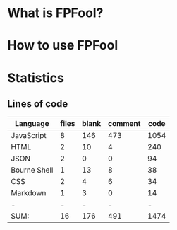 # What is FPFool?

# How to use FPFool

# Statistics

## Lines of code
|Language                     |files          |blank        |comment           |code|
|-----------------------------|---------------|-------------|------------------|----|
|JavaScript                   |    8          |  146        |    473           |1054|
|HTML                         |    2          |   10        |      4           | 240|
|JSON                         |    2          |    0        |      0           |  94|
|Bourne Shell                 |    1          |   13        |      8           |  38|
|CSS                          |    2          |    4        |      6           |  34|
|Markdown                     |    1          |    3        |      0           |  14|
|-                            |-              |-            |-                 |-   |
|SUM:                         |   16          |  176        |    491           |1474|
